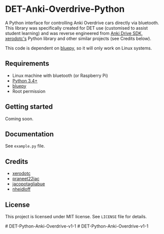 # DET-Anki-Overdrive-Python
A Python interface for controlling Anki Overdrive cars directly via bluetooth. This library was specifically created for DET use (customised to assist student learning) and was reverse engineered from <a href="https://github.com/anki/drive-sdk">Anki Drive SDK</a>, <a href="https://github.com/xerodotc/overdrive-python">xerodotc's</a> Python library and other similar projects (see Credits below).

This code is dependent on <a href="https://github.com/IanHarvey/bluepy">bluepy</a>, so it will only work on Linux systems.

<h2>Requirements</h2>
<ul>
  <li>Linux machine with bluetooth (or Raspberry Pi)</li>
  <li><a href="https://python.org" rel="nofollow">Python 3.4+</a></li>
  <li><a href="https://github.com/IanHarvey/bluepy">bluepy</a></li>
  <li>Root permission</li>
</ul>

<h2>Getting started</h2>
<p>Coming soon.</p>

<h2>Documentation</h2>
<p>See <code>example.py</code> file.</p>

<h2>Credits</h2>
<ul>
  <li><a href="https://github.com/xerodotc/overdrive-python">xerodotc</a></li>
  <li><a href="https://github.com/praneet22/Anki-Overdrive-Python">praneet22jac</a></li>
  <li><a href="https://github.com/jacopotagliabue/anki-drive-python-sdk">jacopotagliabue</a></li>
  <li><a href="https://github.com/IBM-Cloud/node-mqtt-for-anki-overdrive">nheidloff</a></li>
</ul>

<h2>License</h2>
<p>This project is licensed under MIT license.
See <code>LICENSE</code> file for details.</p>
# DET-Python-Anki-Overdrive-v1-1
# DET-Python-Anki-Overdrive-v1-1
